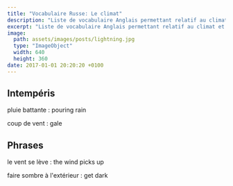```yaml
---
title: "Vocabulaire Russe: Le climat"
description: "Liste de vocabulaire Anglais permettant relatif au climat et à la météo."
excerpt: "Liste de vocabulaire Anglais permettant relatif au climat et à la météo."
image:
  path: assets/images/posts/lightning.jpg
  type: "ImageObject"
  width: 640
  height: 360
date: 2017-01-01 20:20:20 +0100
---
```


## Intempéris

pluie battante
: pouring rain

coup de vent
: gale

## Phrases

le vent se lève
: the wind picks up

faire sombre à l'extérieur
: get dark
